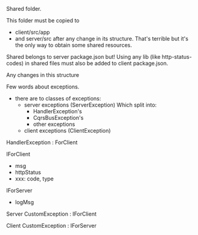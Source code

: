 Shared folder.

This folder must be copied to 
- client/src/app
- and server/src
after any change in its structure. That's terrible but it's the only way to obtain some shared resources.

Shared belongs to server package.json but! Using any lib (like http-status-codes) in shared files
must also be added to client package.json.

Any changes in this structure 


Few words about exceptions.

- there are to classes of exceptions:
    - server exceptions (ServerException)
        Which split into:
        - HandlerException's
        - CqrsBusException's
        - other exceptions
    - client exceptions (ClientException)



HandlerException : ForClient


IForClient
- msg
- httpStatus
- xxx: code, type

IForServer
- logMsg

Server
CustomException : IForClient


Client
CustomException : IForServer

